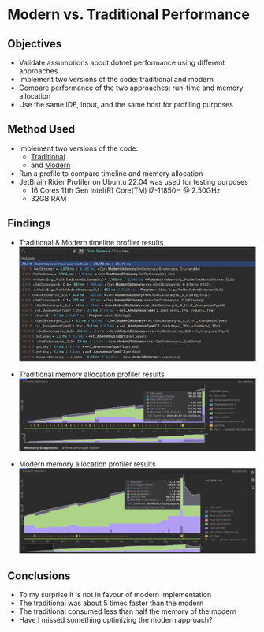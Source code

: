 # Modern vs. Traditional Performance

## Objectives

- Validate assumptions about dotnet performance using different approaches
- Implement two versions of the code: traditional and modern
- Compare performance of the two approaches: run-time and memory allocation
- Use the same IDE, input, and the same host for profiling purposes

## Method Used

- Implement two versions of the code:
  - [Traditional](Core/TraditionalDictionary.cs) 
  - and [Modern](Core/ModernDictionary.cs)
- Run a profile to compare timeline and memory allocation
- JetBrain Rider Profiler on Ubuntu 22.04 was used for testing purposes
  - 16 Cores 11th Gen Intel(R) Core(TM) i7-11850H @ 2.50GHz
  - 32GB RAM

## Findings

- Traditional & Modern timeline profiler results
![](media/timeline.png)

- Traditional memory allocation profiler results
  ![](media/memory-traditional.png)

- Modern memory allocation profiler results
  ![](media/memory-modern.png)

## Conclusions

- To my surprise it is not in favour of modern implementation
- The traditional was about 5 times faster than the modern
- The traditional consumed less than half the memory of the modern
- Have I missed something optimizing the modern approach?